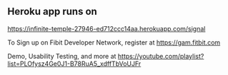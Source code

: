 ## Heroku app runs on 

https://infinite-temple-27946-ed712ccc14aa.herokuapp.com/signal

To Sign up on Fibit Developer Network, register at https://gam.fitbit.com

Demo, Usability Testing, and more at https://youtube.com/playlist?list=PLOfysz4Ge0J1-B78RuA5_xdffTbVoUJFr
